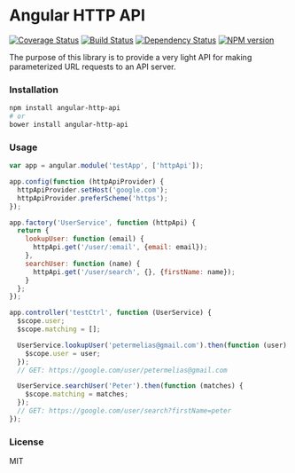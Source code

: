 # Angular HTTP API
[![Coverage Status](https://coveralls.io/repos/petermelias/angular-http-api/badge.png?branch=master)](https://coveralls.io/r/petermelias/angular-http-api?branch=master)
[![Build Status](https://travis-ci.org/petermelias/angular-http-api.svg?branch=master)](https://travis-ci.org/petermelias/angular-http-api)
[![Dependency Status](https://david-dm.org/petermelias/angular-http-api.svg)](https://david-dm.org/petermelias/angular-http-api.svg)
[![NPM version](https://badge.fury.io/js/angular-http-api.svg)](http://badge.fury.io/js/angular-http-api)


The purpose of this library is to provide a very light API for making parameterized URL requests to an API server.

### Installation

```bash
npm install angular-http-api
# or
bower install angular-http-api
```

### Usage

```javascript
var app = angular.module('testApp', ['httpApi']);

app.config(function (httpApiProvider) {
  httpApiProvider.setHost('google.com');
  httpApiProvider.preferScheme('https');
});

app.factory('UserService', function (httpApi) {
  return {
    lookupUser: function (email) {
      httpApi.get('/user/:email', {email: email});
    },
    searchUser: function (name) {
      httpApi.get('/user/search', {}, {firstName: name});
    }
  };
});

app.controller('testCtrl', function (UserService) {
  $scope.user;
  $scope.matching = [];

  UserService.lookupUser('petermelias@gmail.com').then(function (user) {
    $scope.user = user;
  });
  // GET: https://google.com/user/petermelias@gmail.com

  UserService.searchUser('Peter').then(function (matches) {
    $scope.matching = matches;
  });
  // GET: https://google.com/user/search?firstName=peter
});
```

### License
MIT